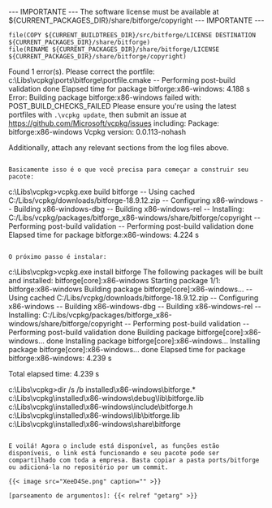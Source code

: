 --- IMPORTANTE ---
The software license must be available at ${CURRENT_PACKAGES_DIR}/share/bitforge/copyright
--- IMPORTANTE ---

    file(COPY ${CURRENT_BUILDTREES_DIR}/src/bitforge/LICENSE DESTINATION ${CURRENT_PACKAGES_DIR}/share/bitforge)
    file(RENAME ${CURRENT_PACKAGES_DIR}/share/bitforge/LICENSE ${CURRENT_PACKAGES_DIR}/share/bitforge/copyright)
Found 1 error(s). Please correct the portfile:
    c:\Libs\vcpkg\ports\bitforge\portfile.cmake
-- Performing post-build validation done
Elapsed time for package bitforge:x86-windows: 4.188 s
Error: Building package bitforge:x86-windows failed with: POST_BUILD_CHECKS_FAILED
Please ensure you're using the latest portfiles with `.\vcpkg update`, then
submit an issue at https://github.com/Microsoft/vcpkg/issues including:
  Package: bitforge:x86-windows
  Vcpkg version: 0.0.113-nohash

Additionally, attach any relevant sections from the log files above.
```

Basicamente isso é o que você precisa para começar a construir seu pacote:

```
c:\Libs\vcpkg>vcpkg.exe build bitforge
-- Using cached C:/Libs/vcpkg/downloads/bitforge-18.9.12.zip
-- Configuring x86-windows
-- Building x86-windows-dbg
-- Building x86-windows-rel
-- Installing: C:/Libs/vcpkg/packages/bitforge_x86-windows/share/bitforge/copyright
-- Performing post-build validation
-- Performing post-build validation done
Elapsed time for package bitforge:x86-windows: 4.224 s
```

O próximo passo é instalar:

```
c:\Libs\vcpkg>vcpkg.exe install bitforge
The following packages will be built and installed:
    bitforge[core]:x86-windows
Starting package 1/1: bitforge:x86-windows
Building package bitforge[core]:x86-windows...
-- Using cached C:/Libs/vcpkg/downloads/bitforge-18.9.12.zip
-- Configuring x86-windows
-- Building x86-windows-dbg
-- Building x86-windows-rel
-- Installing: C:/Libs/vcpkg/packages/bitforge_x86-windows/share/bitforge/copyright
-- Performing post-build validation
-- Performing post-build validation done
Building package bitforge[core]:x86-windows... done
Installing package bitforge[core]:x86-windows...
Installing package bitforge[core]:x86-windows... done
Elapsed time for package bitforge:x86-windows: 4.239 s

Total elapsed time: 4.239 s

c:\Libs\vcpkg>dir /s /b installed\x86-windows\bitforge.*
c:\Libs\vcpkg\installed\x86-windows\debug\lib\bitforge.lib
c:\Libs\vcpkg\installed\x86-windows\include\bitforge.h
c:\Libs\vcpkg\installed\x86-windows\lib\bitforge.lib
c:\Libs\vcpkg\installed\x86-windows\share\bitforge
```

E voilá! Agora o include está disponível, as funções estão disponíveis, o link está funcionando e seu pacote pode ser compartilhado com toda a empresa. Basta copiar a pasta ports/bitforge ou adicioná-la no repositório por um commit.

{{< image src="XeeD4Se.png" caption="" >}}

[parseamento de argumentos]: {{< relref "getarg" >}}

